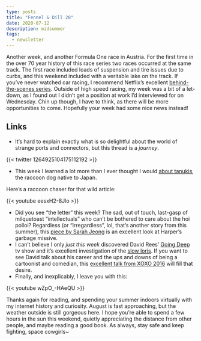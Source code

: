 ```yaml
---
type: posts
title: "Fennel & Dill 28"
date: 2020-07-12
description: midsummer
tags:
  - newsletter
---
```


Another week, and another Formula One race in Austria. For the first time in the over 70 year history of this race series two races occurred at the same track. The first race included loads of suspension and tire issues due to curbs, and this weekend included with a veritable lake on the track. If you’ve never watched car racing, I recommend Netflix’s excellent [behind-the-scenes series](https://www.netflix.com/title/80204890?s=i&trkid=0). Outside of high speed racing, my week was a bit of a let-down, as I found out I didn’t get a position at work I’d interviewed for on Wednesday. Chin up though, I have to think, as there will be more opportunities to come. Hopefully your week had some nice news instead!

## Links

- It’s hard to explain exactly what is so delightful about the world of strange ports and connectors, but this thread is a _journey_.

{{< twitter 1264925104175112192 >}}

- This week I learned a lot more than I ever thought I would [about tanukis](https://hyakumonogatari.com/2013/08/30/tanuki-no-kintama-tanukis-giant-balls/), the raccoon dog native to Japan.

Here’s a raccoon chaser for that wild article:

{{< youtube eesxH2-8Jlo >}}

- Did you see “the letter” this week? The sad, out of touch, last-gasp of milquetoast “intellectuals” who can’t be bothered to care about the hoi polloi? Regardless (or “irregardless”, lol, that’s another story from this summer), this [piece by Sarah Jeong](https://www.theverge.com/21320338/letter-harpers-writers-free-speech-canceled-social-media-illiberalism) is an excellent look at Harper’s garbage missive.
- I can’t believe I only *just this week* discovered David Rees’ [Going Deep](https://www.amazon.com/Going-Deep-David-Rees-Season/dp/B00M50KCGA) tv show and it’s excellent investigation of the [slow loris](https://en.m.wikipedia.org/wiki/Slow_loris). If you want to see David talk about his career and the ups and downs of being a cartoonist and comedian, this [excellent talk from XOXO 2016](https://xoxofest.com/2016/videos/david-rees) will fill that desire.
- Finally, and inexplicably, I leave you with this:

{{< youtube wZpO_-HAeQU >}}

Thanks again for reading, and spending your summer indoors virtually with my internet history and curiosity. August is fast approaching, but the weather outside is still gorgeous here. I hope you’re able to spend a few hours in the sun this weekend, quietly appreciating the distance from other people, and maybe reading a good book. As always, stay safe and keep fighting, space cowgirls~
